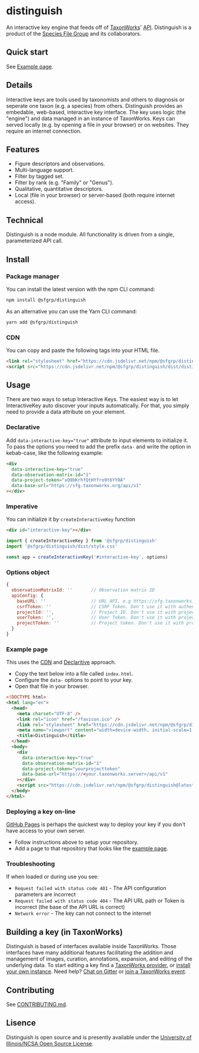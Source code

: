 # distinguish

An interactive key engine that feeds off of [TaxonWorks](https://taxonworks.org)' [API](https://api.taxonworks.org).  Distinguish is a product of the [Species File Group](https://speciesfilegroup.org) and its collaborators.

## Quick start

See [Example page](#example-page).

## Details

Interactive keys are tools used by taxonomists and others to diagnosis or seperate one taxon (e.g. a species) from others. Distinguish provides an embedable, web-based, interactive key interface. The key uses logic (the "engine") and data managed in an instance of TaxonWorks.  Keys can served locally (e.g. by opening a file in your browser) or on websites. They require an internet connection.

## Features

* Figure descriptors and observations.
* Multi-language support.
* Filter by tagged set.
* Filter by rank (e.g. "Family" or "Genus").
* Qualitative, quantitative descriptors.
* Local (file in your browser) or server-based (both require internet access).

## Technical

Distinguish is a node module. All functionality is driven from a single, parameterized API call.

## Install

### Package manager
You can install the latest version with the npm CLI command:

```bash
npm install @sfgrp/distinguish
```
As an alternative you can use the Yarn CLI command:
```bash
yarn add @sfgrp/distinguish
```

### CDN
You can copy and paste the following tags into your HTML file.

```html
<link rel="stylesheet" href="https://cdn.jsdelivr.net/npm/@sfgrp/distinguish/dist/style.css">
<script src="https://cdn.jsdelivr.net/npm/@sfgrp/distinguish/dist/distinguish.umd.js"></script>
```

## Usage
There are two ways to setup Interactive Keys. The easiest way is to let InteractiveKey auto discover your inputs automatically. For that, you simply need to provide a data attribute on your element.

### Declarative

Add `data-interactive-key="true"` attribute to input elements to initialize it.
To pass the options you need to add the prefix `data-` and write the option in kebab-case, like the following example:

```html
<div 
  data-interactive-key="true"
  data-observation-matrix-id="1"
  data-project-token="xQ9bKrhfQtHYfro9t6YY0A"
  data-base-url="https://sfg.taxonworks.org/api/v1"
></div>
```

### Imperative
You can initialize it by `createInteractiveKey` function

```html
<div id="interactive-key"></div>
```
```javascript
import { createInteractiveKey } from '@sfgrp/distinguish'
import '@sfgrp/distinguish/dist/style.css'

const app = createInteractiveKey('#interactive-key', options)
```

### Options object
```javascript
{
  observationMatrixId: ''       // Observation matrix ID
  apiConfig: {
    baseURL: ''                 // URL API, e.g https://sfg.taxonworks.org/api/v1
    csrfToken: ''               // CSRF Token. Don't use it with authentification API params.
    projectId: '',              // Project ID. Don't use it with projectToken.
    userToken: '',              // User Token. Don't use it with projectToken and csrfToken.
    projectToken: ''            // Project token. Don't use it with projectId and userToken.
  }
}
```
### Example page
This uses the [CDN](#cdn) and [Declaritive](#declarative) approach.
* Copy the text below into a file called `index.html`.
* Configure the `data-` options to point to your key.
* Open that file in your browser.

```html
<!DOCTYPE html>
<html lang="en">
  <head>
    <meta charset="UTF-8" />
    <link rel="icon" href="/favicon.ico" />
    <link rel="stylesheet" href="https://cdn.jsdelivr.net/npm/@sfgrp/distinguish@latest/dist/style.min.css" />
    <meta name="viewport" content="width=device-width, initial-scale=1.0" />
    <title>Distinguish</title>
  </head>
  <body>
    <div 
      data-interactive-key="true"
      data-observation-matrix-id="1"
      data-project-token="yourprojecttoken"
      data-base-url="https://<your.taxonworks.server>/api/v1"
    ></div>
    <script src="https://cdn.jsdelivr.net/npm/@sfgrp/distinguish@latest/dist/distinguish.umd.min.js"></script>
  </body>
</html>
```

### Deploying a key on-line
[GitHub Pages](https://pages.github.com/) is perhaps the quickest way to deploy your key if you don't have access to your own server.
* Follow instructions above to setup your repository.
* Add a page to that repository that looks like the [example page](#example-page).

### Troubleshooting
If when loaded or during use you see: 
* `Request failed with status code 401` - The API configuration parameters are incorrect
* `Request failed with status code 404` - The API URL path or Token is incorrect (the base of the API URL is correct)
* `Network error` - The key can not connect to the internet

## Building a key (in TaxonWorks)
Distinguish is based of interfaces available inside TaxonWorks. Those interfaces have many additional features facilitating the addition and management of images, curation, annotations, expansion, and editing of the underlying data. To start editing a key find a [TaxonWorks provider](https://docs.taxonworks.org/guide/start-a-project.html#finding-a-collaborating-provider), or [install your own instance](https://github.com/SpeciesFileGroup/install_taxonworks).  Need help?  [Chat on Gitter](https://gitter.im/SpeciesFileGroup/taxonworks) or [join a TaxonWorks event](https://speciesfilegroup.org/events.html).

## Contributing
See [CONTRIBUTING.md](CONTRIBUTING.md).

## Lisence
Distinguish is open source and is presently available under the [University of Illinois/NCSA Open Source License](https://en.wikipedia.org/wiki/University_of_Illinois/NCSA_Open_Source_License).
